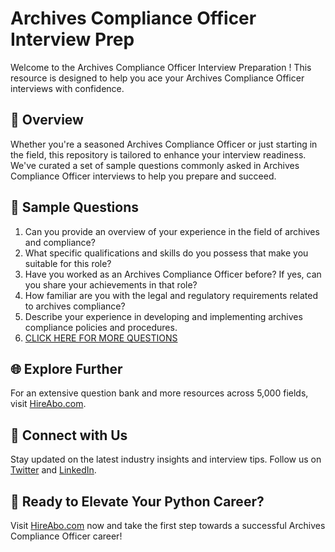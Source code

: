 # Archives Compliance Officer Interview Prep

Welcome to the Archives Compliance Officer Interview Preparation ! This resource is designed to help you ace your Archives Compliance Officer interviews with confidence.

## 🚀 Overview

Whether you're a seasoned Archives Compliance Officer or just starting in the field, this repository is tailored to enhance your interview readiness. We've curated a set of sample questions commonly asked in Archives Compliance Officer interviews to help you prepare and succeed.

## 📝 Sample Questions

1. Can you provide an overview of your experience in the field of archives and compliance?
2. What specific qualifications and skills do you possess that make you suitable for this role?
3. Have you worked as an Archives Compliance Officer before? If yes, can you share your achievements in that role?
4. How familiar are you with the legal and regulatory requirements related to archives compliance?
5. Describe your experience in developing and implementing archives compliance policies and procedures.
6. [CLICK HERE FOR MORE QUESTIONS](https://hireabo.com/job/18_2_40/Archives%20Compliance%20Officer)

## 🌐 Explore Further

For an extensive question bank and more resources across 5,000 fields, visit [HireAbo.com](https://www.hireabo.com).

## 📱 Connect with Us

Stay updated on the latest industry insights and interview tips. Follow us on [Twitter](https://twitter.com/hireabo) and [LinkedIn](https://www.linkedin.com/in/hire-abo-3609972a8/).

## 🚀 Ready to Elevate Your Python Career?

Visit [HireAbo.com](https://www.hireabo.com) now and take the first step towards a successful Archives Compliance Officer career!